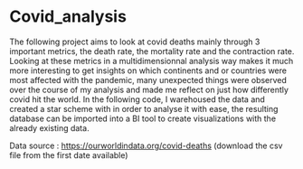 # Covid_analysis
The following project aims to look at covid deaths mainly through 3 important metrics, the death rate, the mortality rate and the contraction rate. Looking at these metrics in a multidimensionnal analysis way makes it much more interesting to get insights on which continents and or countries were most affected with the pandemic, many unexpected things were observed over the course of my analysis and made me reflect on just how differently covid hit the world. In the following code, I warehoused the data and created a star scheme with in order to analyse it with ease, the resulting database can be imported into a BI tool to create visualizations with the already existing data.

Data source : https://ourworldindata.org/covid-deaths (download the csv file from the first date available)
